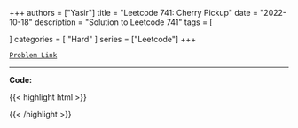 
+++
authors = ["Yasir"]
title = "Leetcode 741: Cherry Pickup"
date = "2022-10-18"
description = "Solution to Leetcode 741"
tags = [
    
]
categories = [
    "Hard"
]
series = ["Leetcode"]
+++



[`Problem Link`](https://leetcode.com/problems/cherry-pickup/description/)

---

**Code:**

{{< highlight html >}}

{{< /highlight >}}

